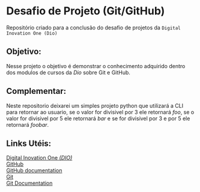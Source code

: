 # Desafio de Projeto (Git/GitHub)
Repositório criado para a conclusão do desafio de projetos da `Digital Inovation One (Dio)`

## Objetivo:
Nesse projeto o objetivo é demonstrar o conhecimento adquirido dentro dos modulos de cursos da _Dio_ sobre Git e GitHub.

## Complementar:
Neste repositorio deixarei um simples projeto python que utilizará a CLI para retornar ao usuario, se o valor for divisivel por 3 ele retornará _foo_, se o valor for divisivel por 5 ele retornará _bar_ e se for divisivel por 3 e por 5 ele retornará _foobar_.

## Links Utéis:
[Digital Inovation One _(DIO)_](https://www.dio.me/)<br>
[GitHub](https://www.github.com/)<br>
[GitHub documentation](https://docs.github.com/)<br>
[Git](https://git-scm.com/)<br>
[Git Documentation](https://git-scm.com/doc)
